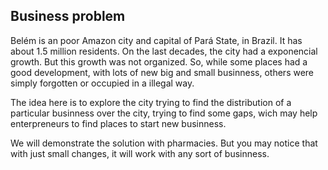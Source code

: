 ## Business problem

Belém is an poor Amazon city and capital of Pará State, in Brazil. It has about 1.5 million residents. On the last decades, the city had a exponencial growth. But this growth was not organized. So, while some places had a good development, with lots of new big and small businness, others were simply forgotten or occupied in a illegal way.

The idea here is to explore the city trying to find the distribution of a particular businness over the city, trying to find some gaps, wich may help enterpreneurs to find places to start new businness.

We will demonstrate the solution with pharmacies. But you may notice that with just small changes, it will work with any sort of businness.